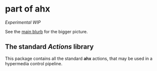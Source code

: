 # part of ahx

_Experimental WIP_

See the [main blurb](https://github.com/jollytoad/ahx) for the bigger picture.

## The standard _Actions_ library

This package contains all the standard **ahx** actions, that may be used in a
hypermedia control pipeline.
